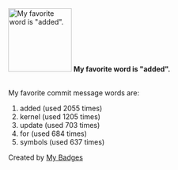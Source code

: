 <img src="https://my-badges.github.io/my-badges/favorite-word.png" alt="My favorite word is &quot;added&quot;." title="My favorite word is &quot;added&quot;." width="128">
<strong>My favorite word is &quot;added&quot;.</strong>
<br><br>

My favorite commit message words are:

1. added (used 2055 times)
2. kernel (used 1205 times)
3. update (used 703 times)
4. for (used 684 times)
5. symbols (used 637 times)


Created by <a href="https://github.com/my-badges/my-badges">My Badges</a>